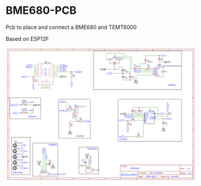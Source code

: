 # BME680-PCB
Pcb to place and connect a BME680 and TEMT6000

Based on ESP12F

![Schema](schematic/Schematic_BME680_2024-12-15.png)
